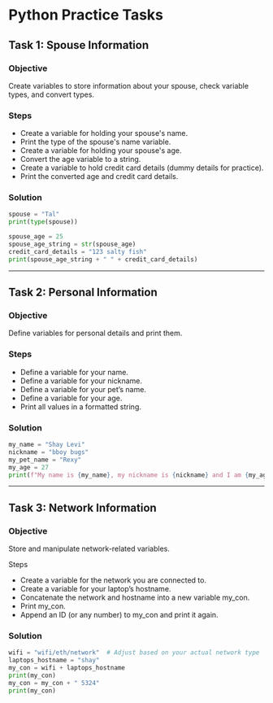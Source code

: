 # Python Practice Tasks

## Task 1: Spouse Information
### Objective
Create variables to store information about your spouse, check variable types, and convert types.

### Steps
- Create a variable for holding your spouse's name.
- Print the type of the spouse's name variable.
- Create a variable for holding your spouse's age.
- Convert the age variable to a string.
- Create a variable to hold credit card details (dummy details for practice).
- Print the converted age and credit card details.

### Solution
```python
spouse = "Tal"
print(type(spouse))

spouse_age = 25
spouse_age_string = str(spouse_age)
credit_card_details = "123 salty fish"
print(spouse_age_string + " " + credit_card_details)
```
---

## Task 2: Personal Information
### Objective
Define variables for personal details and print them.

### Steps
- Define a variable for your name.
- Define a variable for your nickname.
- Define a variable for your pet’s name.
- Define a variable for your age.
- Print all values in a formatted string.

### Solution
```python
my_name = "Shay Levi"
nickname = "bboy bugs"
my_pet_name = "Rexy"
my_age = 27
print(f"My name is {my_name}, my nickname is {nickname} and I am {my_age} years old")
```
---


## Task 3: Network Information
### Objective
Store and manipulate network-related variables.

Steps
- Create a variable for the network you are connected to.
- Create a variable for your laptop’s hostname.
- Concatenate the network and hostname into a new variable my_con.
- Print my_con.
- Append an ID (or any number) to my_con and print it again.

### Solution
```python
wifi = "wifi/eth/network"  # Adjust based on your actual network type
laptops_hostname = "shay"
my_con = wifi + laptops_hostname
print(my_con)
my_con = my_con + " 5324"
print(my_con)
```
